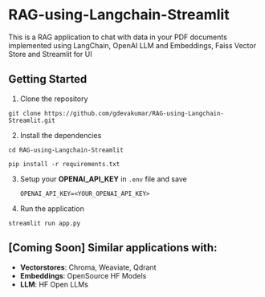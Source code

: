 # RAG-using-Langchain-Streamlit
This is a RAG application to chat with data in your PDF documents implemented using LangChain, OpenAI LLM and Embeddings, Faiss Vector Store and Streamlit for UI

## Getting Started
1. Clone the repository
```
git clone https://github.com/gdevakumar/RAG-using-Langchain-Streamlit.git
```

2. Install the dependencies
```
cd RAG-using-Langchain-Streamlit
```
```
pip install -r requirements.txt
```

3. Setup your **OPENAI_API_KEY** in `.env` file and save

    `OPENAI_API_KEY=<YOUR_OPENAI_API_KEY>`

4. Run the application
```
streamlit run app.py
```

## [Coming Soon] Similar applications with:
- **Vectorstores**: Chroma, Weaviate, Qdrant
- **Embeddings**: OpenSource HF Models
- **LLM**: HF Open LLMs
